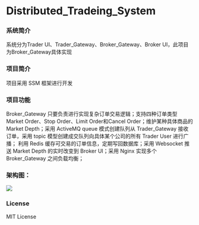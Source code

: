 # Distributed_Tradeing_System

### 系统简介
系统分为Trader UI、Trader_Gateway、Broker_Gateway、Broker UI，此项目为Broker_Gateway具体实现

### 项目简介
项目采用 SSM 框架进行开发

### 项目功能
Broker_Gateway 只要负责进行实现复杂订单交易逻辑；支持四种订单类型 Market Order、Stop Order、Limit Order和Cancel Order；维护某种具体商品的Market Depth；采用 ActiveMQ queue 模式创建队列从 Trader_Gateway 接收订单，采用 topic 模型创建成交队列向具体某个公司的所有 Trader User 进行广播； 利用 Redis 缓存可交易的订单信息，定期写回数据库；采用 Websocket 推送 Market Depth 的实时改变到 Broker UI；采用 Nginx 实现多个 Broker_Gateway 之间负载均衡；

### 架构图：
![](http://o9oomuync.bkt.clouddn.com/%E6%9E%B6%E6%9E%84%E5%9B%BE.png)

### License

MIT License



